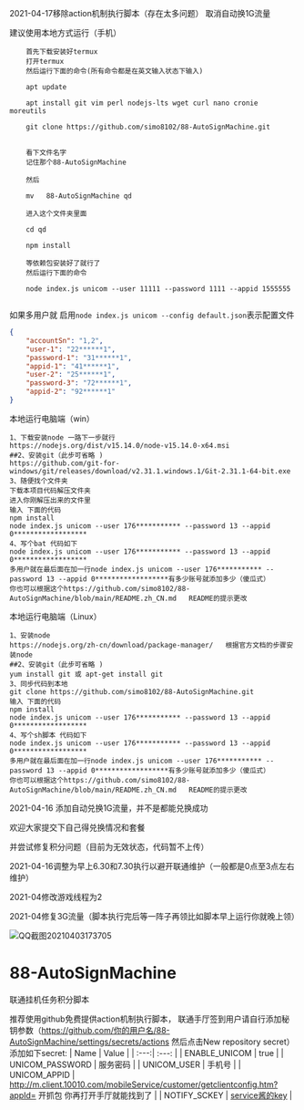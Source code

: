 2021-04-17移除action机制执行脚本（存在太多问题）
取消自动换1G流量


建议使用本地方式运行（手机）
```
	首先下载安装好termux
	打开termux
	然后运行下面的命令(所有命令都是在英文输入状态下输入)

	apt update

	apt install git vim perl nodejs-lts wget curl nano cronie moreutils

	git clone https://github.com/simo8102/88-AutoSignMachine.git


	看下文件名字
	记住那个88-AutoSignMachine

	然后

	mv   88-AutoSignMachine qd

	进入这个文件夹里面

	cd qd

	npm install

	等依赖包安装好了就行了
	然后运行下面的命令

	node index.js unicom --user 11111 --password 1111 --appid 1555555
	
```
如果多用户就
启用`node index.js unicom --config default.json`表示配置文件
```json
{
    "accountSn": "1,2",
    "user-1": "22******1",
    "password-1": "31******1",
    "appid-1": "41******1",
    "user-2": "25******1",
    "password-3": "72******1",
    "appid-2": "92******1"
}
```
本地运行电脑端（win）
```
1、下载安装node 一路下一步就行
https://nodejs.org/dist/v15.14.0/node-v15.14.0-x64.msi
##2、安装git（此步可省略 )
https://github.com/git-for-windows/git/releases/download/v2.31.1.windows.1/Git-2.31.1-64-bit.exe
3、随便找个文件夹
下载本项目代码解压文件夹
进入你刚解压出来的文件里
输入 下面的代码
npm install
node index.js unicom --user 176*********** --password 13 --appid 0******************
4、写个bat 代码如下
node index.js unicom --user 176*********** --password 13 --appid 0******************
多用户就在最后面在加一行node index.js unicom --user 176*********** --password 13 --appid 0******************有多少账号就添加多少（傻瓜式）
你也可以根据这个https://github.com/simo8102/88-AutoSignMachine/blob/main/README.zh_CN.md   README的提示更改
```
本地运行电脑端（Linux）
```
1、安装node
https://nodejs.org/zh-cn/download/package-manager/   根据官方文档的步骤安装node
##2、安装git（此步可省略 )
yum install git 或 apt-get install git 
3、同步代码到本地
git clone https://github.com/simo8102/88-AutoSignMachine.git
输入 下面的代码
npm install
node index.js unicom --user 176*********** --password 13 --appid 0******************
4、写个sh脚本 代码如下
node index.js unicom --user 176*********** --password 13 --appid 0******************
多用户就在最后面在加一行node index.js unicom --user 176*********** --password 13 --appid 0******************有多少账号就添加多少（傻瓜式）
你也可以根据这个https://github.com/simo8102/88-AutoSignMachine/blob/main/README.zh_CN.md   README的提示更改
```
2021-04-16 添加自动兑换1G流量，并不是都能兑换成功

欢迎大家提交下自己得兑换情况和套餐

并尝试修复积分问题（目前为无效状态，代码暂不上传）

2021-04-16调整为早上6.30和7.30执行以避开联通维护（一般都是0点至3点左右维护）


2021-04修改游戏线程为2


2021-04修复3G流量（脚本执行完后等一阵子再领比如脚本早上运行你就晚上领）

![QQ截图20210403173705](https://user-images.githubusercontent.com/45913291/113474571-41d52580-94a3-11eb-921b-16e21bac7455.png)



# 88-AutoSignMachine

 联通挂机任务积分脚本
 
推荐使用github免费提供action机制执行脚本， 联通手厅签到用户请自行添加秘钥参数（https://github.com/你的用户名/88-AutoSignMachine/settings/secrets/actions 然后点击New repository secret）
添加如下secret:
| Name | Value | 
| :---:| :---: |
| ENABLE_UNICOM | true |
| UNICOM_PASSWORD | 服务密码 |
| UNICOM_USER | 手机号 |
| UNICOM_APPID | http://m.client.10010.com/mobileService/customer/getclientconfig.htm?appId= 开抓包 你再打开手厅就能找到了 |
| NOTIFY_SCKEY | [service酱的key](http://sc.ftqq.com/?c=code) |

